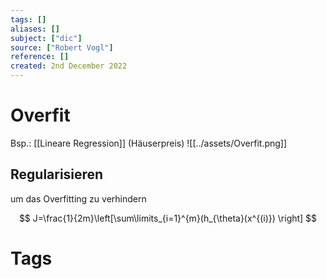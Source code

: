```yaml
---
tags: []
aliases: []
subject: ["dic"]
source: ["Robert Vogl"]
reference: []
created: 2nd December 2022
---
```


# Overfit
Bsp.: [[Lineare Regression]] (Häuserpreis)
![[../assets/Overfit.png]]
## Regularisieren
um das Overfitting zu verhindern

$$
J=\frac{1}{2m}\left[\sum\limits_{i=1}^{m}(h_{\theta}(x^{(i)}) \right]
$$


# Tags